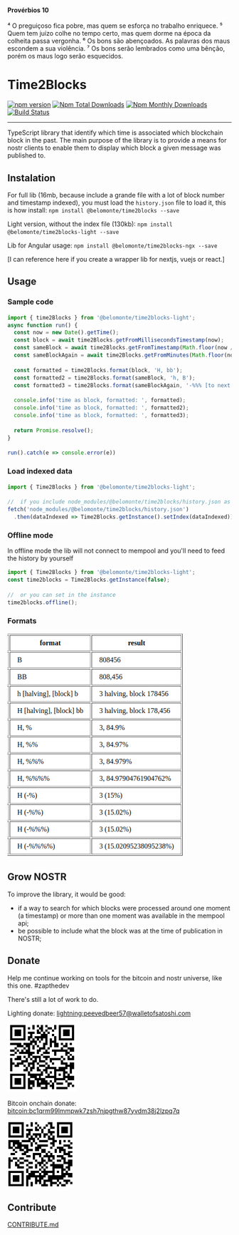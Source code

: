 #### Provérbios 10
⁴ O preguiçoso fica pobre, mas quem se esforça no trabalho enriquece.
⁵ Quem tem juízo colhe no tempo certo, mas quem dorme na época da colheita passa vergonha.
⁶ Os bons são abençoados. As palavras dos maus escondem a sua violência.
⁷ Os bons serão lembrados como uma bênção, porém os maus logo serão esquecidos.

# Time2Blocks

[![npm version](https://badge.fury.io/js/@belomonte%2Ftime2blocks.svg)](https://github.com/antonioconselheiro/time2blocks)
[![Npm Total Downloads](https://img.shields.io/npm/dt/@belomonte/time2blocks.svg)](https://github.com/antonioconselheiro/time2blocks)
[![Npm Monthly Downloads](https://img.shields.io/npm/dm/@belomonte/time2blocks.svg)](https://github.com/antonioconselheiro/time2blocks)
[![Build Status](https://travis-ci.org/antonioconselheiro/time2blocks.svg?branch=master)](https://travis-ci.org/antonioconselheiro/time2blocks)

_____

TypeScript library that identify which time is associated which blockchain block in the past.
The main purpose of the library is to provide a means for nostr clients to enable them to display which block a given message was published to.

## Instalation

For full lib (16mb, because include a grande file with a lot of block number and timestamp indexed), you must load the ```history.json``` file to load it, this is how install:
```npm install @belomonte/time2blocks --save```

Light version, without the index file (130kb):
```npm install @belomonte/time2blocks-light --save```

Lib for Angular usage:
```npm install @belomonte/time2blocks-ngx --save```

[I can reference here if you create a wrapper lib for nextjs, vuejs or react.]

## Usage
### Sample code
```typescript
import { time2Blocks } from '@belomonte/time2blocks-light';
async function run() {
  const now = new Date().getTime();
  const block = await time2Blocks.getFromMillisecondsTimestamp(now);
  const sameBlock = await time2Blocks.getFromTimestamp(Math.floor(now / 1000));
  const sameBlockAgain = await time2Blocks.getFromMinutes(Math.floor(now / 60_000));

  const formatted = time2Blocks.format(block, 'H, bb');
  const formatted2 = time2Blocks.format(sameBlock, 'h, B');
  const formatted3 = time2Blocks.format(sameBlockAgain, '-%%% [to next halving]');

  console.info('time as block, formatted: ', formatted);
  console.info('time as block, formatted: ', formatted2);
  console.info('time as block, formatted: ', formatted3);

  return Promise.resolve();
}

run().catch(e => console.error(e))
```

### Load indexed data
```typescript
import { Time2Blocks } from '@belomonte/time2blocks-light';

//  if you include node_modules/@belomonte/time2blocks/history.json as a project asset
fetch('node_modules/@belomonte/time2blocks/history.json')
  .then(dataIndexed => Time2Blocks.getInstance().setIndex(dataIndexed))
```

### Offline mode
In offline mode the lib will not connect to mempool and you'll need to feed the history by yourself

```typescript
import { Time2Blocks } from '@belomonte/time2blocks-light';
const time2blocks = Time2Blocks.getInstance(false);

//  or you can set in the instance
time2blocks.offline();

```

### Formats
![formats](https://raw.githubusercontent.com/antonioconselheiro/time2blocks/master/docs/time2blocks.png)


## Grow NOSTR
To improve the library, it would be good:
 - if a way to search for which blocks were processed around one moment (a timestamp) or more than one moment was available in the mempool api;
 - be possible to include what the block was at the time of publication in NOSTR;

## Donate
Help me continue working on tools for the bitcoin and nostr universe, like this one. #zapthedev

There's still a lot of work to do.

Lighting donate: [lightning:peevedbeer57@walletofsatoshi.com](lightning:peevedbeer57@walletofsatoshi.com)

![zap me with lighting network](https://raw.githubusercontent.com/antonioconselheiro/time2blocks/master/docs/qrcode-wallet-lighting.png)

Bitcoin onchain donate: [bitcoin:bc1qrm99lmmpwk7zsh7njpgthw87yvdm38j2lzpq7q](bitcoin:bc1qrm99lmmpwk7zsh7njpgthw87yvdm38j2lzpq7q)

![on-chain transfer](https://raw.githubusercontent.com/antonioconselheiro/time2blocks/master/docs/qrcode-wallet-bitcoin.png)

## Contribute
[CONTRIBUTE.md](./CONTRIBUTE.md)
